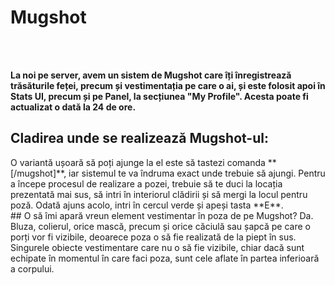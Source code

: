 <h1>Mugshot</h1><br><br> 

<strong>La noi pe server, avem un sistem de Mugshot care îți înregistrează trăsăturile feței, precum și vestimentația pe care o ai, și este folosit apoi în Stats UI, precum și pe Panel, la secțiunea "My Profile". Acesta poate fi actualizat o dată la 24 de ore.</strong>
## Cladirea unde se realizează Mugshot-ul:
<div class="photo-container"> 
<img src="https://i.imgur.com/oIXi1KT.png" alt=""> 
</div>
O variantă ușoară să poți ajunge la el este să tastezi comanda **[/mugshot]**, iar sistemul te va îndruma exact unde trebuie să ajungi. Pentru a începe procesul de realizare a pozei, trebuie să te duci la locația prezentată mai sus, să intri în interiorul clădirii și să mergi la locul pentru poză. Odată ajuns acolo, intri în cercul verde și apeși tasta **E**.
<div class="photo-container"> 
<img src="https://i.imgur.com/siVM8sr.png" alt="">
</div>
## O să îmi apară vreun element vestimentar în poza de pe Mugshot?
Da. Bluza, colierul, orice mască, precum și orice căciulă sau șapcă pe care o porți vor fi vizibile, deoarece poza o să fie realizată de la piept în sus. Singurele obiecte vestimentare care nu o să fie vizibile, chiar dacă sunt echipate în momentul în care faci poza, sunt cele aflate în partea inferioară a corpului.
<div class="photo-container"> 
<img src="https://i.imgur.com/cDyYVXA.png" alt=""> 
</div>
